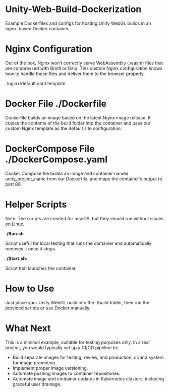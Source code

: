 # Unity-Web-Build-Dockerization

Example Dockerfiles and configs for hosting Unity WebGL builds in an nginx-based Docker container

# Nginx Configuration

Out of the box, Nginx won’t correctly serve WebAssembly (.wasm) files that are compressed with Brotli or Gzip. This custom Nginx configuration knows how to handle these files and deliver them to the browser properly.

./nginx/default.conf.template

# Docker File ./Dockerfile

Dockerfile builds an image based on the latest Nginx image release. It copies the contents of the build folder into the container and uses our custom Nginx template as the default site configuration.

# DockerCompose File ./DockerCompose.yaml

Docker Compose file builds an image and container named unity_project_name from our Dockerfile, and maps the container’s output to port 80.

# Helper Scripts

Note: The scripts are created for macOS, but they should run without issues on Linux.

**./Run.sh**

Script useful for local testing that runs the container and automatically removes it once it stops.

**./Start.sh:**

Script that launches the container.

# How to Use

Just place your Unity WebGL build into the ./build folder, then run the provided scripts or use Docker manually.

# What Next

This is a minimal example, suitable for testing purposes only. In a real project, you would typically set up a CI/CD pipeline to:
* Build separate images for testing, review, and production, or/and system for image promotion.
* Implement proper image versioning.
* Automate pushing images to container repositories.
* Automate image and container updates in Kubernetes clusters, including graceful user drainage.
